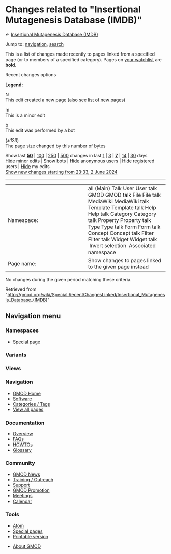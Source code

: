 <div id="mw-page-base" class="noprint">

</div>

<div id="mw-head-base" class="noprint">

</div>

<div id="content" class="mw-body" role="main">

<span id="top"></span>

<div id="mw-js-message" style="display:none;">

</div>



# <span dir="auto">Changes related to "Insertional Mutagenesis Database (IMDB)"</span>

<div id="bodyContent">

<div id="contentSub">

← [Insertional Mutagenesis Database
(IMDB)](/wiki/Insertional_Mutagenesis_Database_(IMDB) "Insertional Mutagenesis Database (IMDB)")

</div>

<div id="jump-to-nav" class="mw-jump">

Jump to: [navigation](#mw-navigation), [search](#p-search)

</div>

<div id="mw-content-text">

<div class="mw-specialpage-summary">

This is a list of changes made recently to pages linked from a specified
page (or to members of a specified category). Pages on [your
watchlist](/wiki/Special:Watchlist "Special:Watchlist") are **bold**.

</div>

Recent changes options

<div class="mw-changeslist-legend">

**Legend:**

<div class="mw-collapsible-content">

N  
This edit created a new page (also see [list of new
pages](/wiki/Special:NewPages "Special:NewPages"))

m  
This is a minor edit

b  
This edit was performed by a bot

(*±123*)  
The page size changed by this number of bytes

</div>

</div>

Show last
[**50**](/mediawiki/index.php?title=Special:RecentChangesLinked&limit=50&target=Insertional_Mutagenesis_Database_%28IMDB%29 "Special:RecentChangesLinked")
\|
[100](/mediawiki/index.php?title=Special:RecentChangesLinked&limit=100&target=Insertional_Mutagenesis_Database_%28IMDB%29 "Special:RecentChangesLinked")
\|
[250](/mediawiki/index.php?title=Special:RecentChangesLinked&limit=250&target=Insertional_Mutagenesis_Database_%28IMDB%29 "Special:RecentChangesLinked")
\|
[500](/mediawiki/index.php?title=Special:RecentChangesLinked&limit=500&target=Insertional_Mutagenesis_Database_%28IMDB%29 "Special:RecentChangesLinked")
changes in last
[1](/mediawiki/index.php?title=Special:RecentChangesLinked&days=1&from=&target=Insertional_Mutagenesis_Database_%28IMDB%29 "Special:RecentChangesLinked")
\|
[3](/mediawiki/index.php?title=Special:RecentChangesLinked&days=3&from=&target=Insertional_Mutagenesis_Database_%28IMDB%29 "Special:RecentChangesLinked")
\|
[**7**](/mediawiki/index.php?title=Special:RecentChangesLinked&days=7&from=&target=Insertional_Mutagenesis_Database_%28IMDB%29 "Special:RecentChangesLinked")
\|
[14](/mediawiki/index.php?title=Special:RecentChangesLinked&days=14&from=&target=Insertional_Mutagenesis_Database_%28IMDB%29 "Special:RecentChangesLinked")
\|
[30](/mediawiki/index.php?title=Special:RecentChangesLinked&days=30&from=&target=Insertional_Mutagenesis_Database_%28IMDB%29 "Special:RecentChangesLinked")
days  
[Hide](/mediawiki/index.php?title=Special:RecentChangesLinked&hideminor=1&target=Insertional_Mutagenesis_Database_%28IMDB%29 "Special:RecentChangesLinked")
minor edits \|
[Show](/mediawiki/index.php?title=Special:RecentChangesLinked&hidebots=0&target=Insertional_Mutagenesis_Database_%28IMDB%29 "Special:RecentChangesLinked")
bots \|
[Hide](/mediawiki/index.php?title=Special:RecentChangesLinked&hideanons=1&target=Insertional_Mutagenesis_Database_%28IMDB%29 "Special:RecentChangesLinked")
anonymous users \|
[Hide](/mediawiki/index.php?title=Special:RecentChangesLinked&hideliu=1&target=Insertional_Mutagenesis_Database_%28IMDB%29 "Special:RecentChangesLinked")
registered users \|
[Hide](/mediawiki/index.php?title=Special:RecentChangesLinked&hidemyself=1&target=Insertional_Mutagenesis_Database_%28IMDB%29 "Special:RecentChangesLinked")
my edits  
[Show new changes starting from 23:33, 2 June
2024](/mediawiki/index.php?title=Special:RecentChangesLinked&from=20240602233359&target=Insertional_Mutagenesis_Database_%28IMDB%29 "Special:RecentChangesLinked")

------------------------------------------------------------------------

<table class="mw-recentchanges-table">
<colgroup>
<col style="width: 50%" />
<col style="width: 50%" />
</colgroup>
<tbody>
<tr class="odd">
<td class="mw-label mw-namespace-label">Namespace:</td>
<td class="mw-input">all (Main) Talk User User talk GMOD GMOD talk File
File talk MediaWiki MediaWiki talk Template Template talk Help Help talk
Category Category talk Property Property talk Type Type talk Form Form
talk Concept Concept talk Filter Filter talk Widget Widget talk
 Invert selection
 Associated namespace</td>
</tr>
<tr class="even">
<td class="mw-label mw-target-label">Page name:</td>
<td class="mw-input">Show changes to pages linked to the given page
instead</td>
</tr>
</tbody>
</table>

<div class="mw-changeslist-empty">

No changes during the given period matching these criteria.

</div>

</div>

<div class="printfooter">

Retrieved from
"<http://gmod.org/wiki/Special:RecentChangesLinked/Insertional_Mutagenesis_Database_(IMDB)>"

</div>

<div id="catlinks" class="catlinks catlinks-allhidden">

</div>

<div class="visualClear">

</div>

</div>

</div>

<div id="mw-navigation">

## Navigation menu

<div id="mw-head">



<div id="left-navigation">

<div id="p-namespaces" class="vectorTabs" role="navigation"
aria-labelledby="p-namespaces-label">

### Namespaces

- <span id="ca-nstab-special">[Special
  page](/wiki/Special:RecentChangesLinked/Insertional_Mutagenesis_Database_(IMDB) "This is a special page, you cannot edit the page itself")</span>

</div>

<div id="p-variants" class="vectorMenu emptyPortlet" role="navigation"
aria-labelledby="p-variants-label">

### 

### Variants[](#)

<div class="menu">

</div>

</div>

</div>

<div id="right-navigation">

<div id="p-views" class="vectorTabs emptyPortlet" role="navigation"
aria-labelledby="p-views-label">

### Views

</div>



</div>



</div>

</div>

</div>

<div id="mw-panel">

<div id="p-logo" role="banner">

<a href="/wiki/Main_Page"
style="background-image: url(http://gmod.org/images/GMOD-cogs.png);"
title="Visit the main page"></a>

</div>

<div id="p-Navigation" class="portal" role="navigation"
aria-labelledby="p-Navigation-label">

### Navigation

<div class="body">

- <span id="n-GMOD-Home">[GMOD Home](/wiki/Main_Page)</span>
- <span id="n-Software">[Software](/wiki/GMOD_Components)</span>
- <span id="n-Categories-.2F-Tags">[Categories /
  Tags](/wiki/Categories)</span>
- <span id="n-View-all-pages">[View all
  pages](/wiki/Special:AllPages)</span>

</div>

</div>

<div id="p-Documentation" class="portal" role="navigation"
aria-labelledby="p-Documentation-label">

### Documentation

<div class="body">

- <span id="n-Overview">[Overview](/wiki/Overview)</span>
- <span id="n-FAQs">[FAQs](/wiki/Category:FAQ)</span>
- <span id="n-HOWTOs">[HOWTOs](/wiki/Category:HOWTO)</span>
- <span id="n-Glossary">[Glossary](/wiki/Glossary)</span>

</div>

</div>

<div id="p-Community" class="portal" role="navigation"
aria-labelledby="p-Community-label">

### Community

<div class="body">

- <span id="n-GMOD-News">[GMOD News](/wiki/GMOD_News)</span>
- <span id="n-Training-.2F-Outreach">[Training /
  Outreach](/wiki/Training_and_Outreach)</span>
- <span id="n-Support">[Support](/wiki/Support)</span>
- <span id="n-GMOD-Promotion">[GMOD
  Promotion](/wiki/GMOD_Promotion)</span>
- <span id="n-Meetings">[Meetings](/wiki/Meetings)</span>
- <span id="n-Calendar">[Calendar](/wiki/Calendar)</span>

</div>

</div>

<div id="p-tb" class="portal" role="navigation"
aria-labelledby="p-tb-label">

### Tools

<div class="body">

- <span id="feedlinks"><a
  href="http://gmod.org/mediawiki/index.php?title=Special:RecentChangesLinked/Insertional_Mutagenesis_Database_(IMDB)&amp;feed=atom"
  id="feed-atom" class="feedlink" rel="alternate"
  type="application/atom+xml" title="Atom feed for this page">Atom</a></span>
- <span id="t-specialpages"><a href="/wiki/Special:SpecialPages" accesskey="q"
  title="A list of all special pages [q]">Special pages</a></span>
- <span id="t-print"><a
  href="/mediawiki/index.php?title=Special:RecentChangesLinked/Insertional_Mutagenesis_Database_(IMDB)&amp;printable=yes"
  rel="alternate" accesskey="p"
  title="Printable version of this page [p]">Printable version</a></span>

</div>

</div>

</div>

</div>

<div id="footer" role="contentinfo">

- <span id="footer-places-about">[About
  GMOD](/wiki/GMOD:About "GMOD:About")</span>

<!-- -->






</div>
